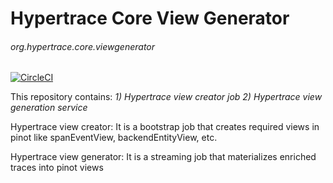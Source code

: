 # Hypertrace Core View Generator

###### org.hypertrace.core.viewgenerator

[![CircleCI](https://circleci.com/gh/hypertrace/hypertrace-core-view-generator.svg?style=svg)](https://circleci.com/gh/hypertrace/hypertrace-core-view-generator)

This repository contains: *1) Hypertrace view creator job 2) Hypertrace view generation service*

Hypertrace view creator:
It is a bootstrap job that creates required views in pinot like spanEventView, backendEntityView, etc.

Hypertrace view generator: 
It is a streaming job that materializes enriched traces into pinot views
